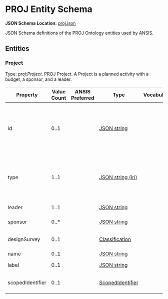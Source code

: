 # PROJ Entity Schema
**JSON Schema Location:** [proj.json](proj.json)

JSON Schema definitions of the PROJ Ontology entities used by ANSIS.

## Entities

### Project

Type: *proj:Project*. PROJ Project. A Project is a planned activity with a budget, a sponsor, and a leader.

| Property | Value Count | ANSIS Preferred | Type | Vocabulary | Description \[ _Comment_ \] |
| -------- | ----------- | --------------- | ---- | ---------- | ------------------------- |
| id | 0..1 |  | [JSON string](https://json-schema.org/understanding-json-schema/reference/type.html) |  | A local system identifier (i.e. not intended or guaranteed to be universally unique) for an object in the ANSIS system. \[ _Generated by ANSIS. Used to link data together during mapping and processing. After: https://jsonapi.org/format/#document-resource-object-identification_ \] |
| type | 1..1 |  | [JSON string \(iri\)](https://json-schema.org/understanding-json-schema/reference/string.html#built-in-formats) |  | A compact URI uniquely identifying the type of the object using IDs from the OWL/RDF domain model. \[ _After: https://jsonapi.org/format/#document-resource-objects and https://www.w3.org/TR/json-ld/#specifying-the-type._ \] |
| leader | 1..1 |  | [JSON string](https://json-schema.org/understanding-json-schema/reference/type.html) |  | A JSON pointer to an object elsewhere in the document. |
| sponsor | 0..* |  | [JSON string](https://json-schema.org/understanding-json-schema/reference/type.html) |  | A JSON pointer to an object elsewhere in the document. |
| designSurvey | 0..1 |  | [Classification](./ansis-base.md#classification) |  | Overall design of soil or landscape survey e.g. free, grid, stratified, miscellaneous. |
| name | 0..1 |  | [JSON string](https://json-schema.org/understanding-json-schema/reference/type.html) |  | A name for some thing. |
| label | 0..1 |  | [JSON string](https://json-schema.org/understanding-json-schema/reference/type.html) |  | A human-readable name for the object. |
| scopedIdentifier | 0..1 |  | [ScopedIdentifier](#scopedidentifier) |  | An identifier for a site, sample or other entity scoped to the authority that assigned the identifier. |

